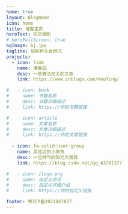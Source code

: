```yaml
---
home: true
layout: BlogHome
icon: home
title: 博客主页
heroText: 灰灰烟影
# heroFullScreen: true
bgImage: bj.jpg
tagline: 船到桥头自然沉
projects:
  - icon: link
    name: 博客园
    desc: 一些算法相关的文章
    link: https://www.cnblogs.com/HooYing/

#   - icon: book
#     name: 书籍名称
#     desc: 书籍详细描述
#     link: https://你的书籍链接

#   - icon: article
#     name: 文章名称
#     desc: 文章详细描述
#     link: https://你的文章链接
  
  - icon: fa-solid:user-group
    name: 卖炫迈的小男孩
    desc: 一位帅气的阳光大男孩
    link: https://blog.csdn.net/qq_43791377

#   - icon: /logo.png
#     name: 自定义项目
#     desc: 自定义详细介绍
#     link: https://你的自定义链接

footer: 粤ICP备2021047827
---
```

